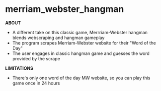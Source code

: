 # merriam_webster_hangman
<strong>ABOUT</strong><br>
- A different take on this classic game, Merrriam-Webster hangman blends webscraping and hangman gameplay
- The program scrapes Merriam-Webster website for their "Word of the Day"
- The user engages in classic hangman game and guesses the word provided by the scrape

<strong>LIMITATIONS</strong>
- There's only one word of the day MW website, so you can play this game once in 24 hours
